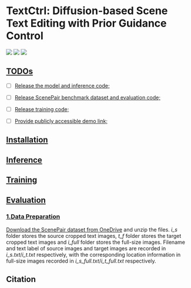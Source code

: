 # TextCtrl: Diffusion-based Scene Text Editing with Prior Guidance Control

<a href='https://arxiv.org'><img src='https://img.shields.io/badge/Paper-Arxiv-red'></a> <a href='https://github.com/weichaozeng/TextCtrl'><img src='https://img.shields.io/badge/Code-Github-green'></a> <a href='https://huggingface.co'><img src='https://img.shields.io/badge/Demo-HuggingFace-yellow'>

## TODOs
- [ ] Release the model and inference code;
- [ ] Release ScenePair benchmark dataset and evaluation code;
- [ ] Release training code;
- [ ] Provide publicly accessible demo link;


## Installation

## Inference

## Training

## Evaluation
### 1.Data Preparation
Download the ScenePair dataset from [OneDrive](https://1drv.ms/u/s!Au6KdVy-InOMb3FcqQrlWqYpWg4?e=MjTBJ3) and unzip the files. *i_s* folder stores the source cropped text images, *t_f* folder stores the target cropped text images and *i_full* folder stores the full-size images. Filename and text label of source images and target images are recorded in *i_s.txt*/*i_t.txt* respectively, with the corresponding location information in full-size images recorded in *i_s_full.txt*/*i_t_full.txt* respectively.   


## Citation
